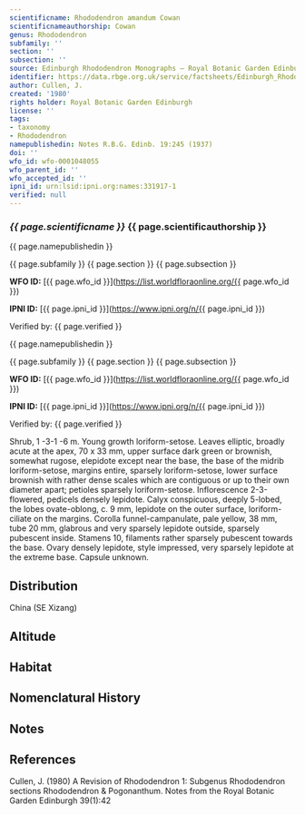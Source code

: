 ```yaml
---
scientificname: Rhododendron amandum Cowan
scientificnameauthorship: Cowan
genus: Rhododendron
subfamily: ''
section: ''
subsection: ''
source: Edinburgh Rhododendron Monographs – Royal Botanic Garden Edinburgh
identifier: https://data.rbge.org.uk/service/factsheets/Edinburgh_Rhododendron_Monographs.xhtml
author: Cullen, J.
created: '1980'
rights holder: Royal Botanic Garden Edinburgh
license: ''
tags:
- taxonomy
- Rhododendron
namepublishedin: Notes R.B.G. Edinb. 19:245 (1937)
doi: ''
wfo_id: wfo-0001048055
wfo_parent_id: ''
wfo_accepted_id: ''
ipni_id: urn:lsid:ipni.org:names:331917-1
verified: null
---
```

### _{{ page.scientificname }}_ {{ page.scientificauthorship }}
 {{ page.namepublishedin }}

{{ page.subfamily }} {{ page.section }} {{ page.subsection }}

**WFO ID:** [{{ page.wfo_id }}](https://list.worldfloraonline.org/{{ page.wfo_id }})

**IPNI ID:** [{{ page.ipni_id }}](https://www.ipni.org/n/{{ page.ipni_id }})

Verified by: {{ page.verified }}

 {{ page.namepublishedin }}

{{ page.subfamily }} {{ page.section }} {{ page.subsection }}

**WFO ID:** [{{ page.wfo_id }}](https://list.worldfloraonline.org/{{ page.wfo_id }})

**IPNI ID:** [{{ page.ipni_id }}](https://www.ipni.org/n/{{ page.ipni_id }})

Verified by: {{ page.verified }}



Shrub, 1 -3-1 -6 m. Young growth loriform-setose. Leaves elliptic, broadly acute at the apex, 70 x 33 mm, upper surface dark green or brownish, somewhat rugose, elepidote except near the base, the base of the midrib loriform-setose, margins entire, sparsely loriform-setose, lower surface brownish with rather dense scales which are contiguous or up to their own diameter apart; petioles sparsely loriform-setose. Inflorescence 2-3-flowered, pedicels densely lepidote. Calyx conspicuous, deeply 5-lobed, the lobes ovate-oblong, c. 9 mm, lepidote on the outer surface, loriform-ciliate on the margins. Corolla funnel-campanulate, pale yellow, 38 mm, tube 20 mm, glabrous and very sparsely lepidote outside, sparsely pubescent inside. Stamens 10, filaments rather sparsely pubescent towards the base. Ovary densely lepidote, style impressed, very sparsely lepidote at the extreme base. Capsule unknown.

## Distribution
China (SE Xizang)

## Altitude


## Habitat


## Nomenclatural History

                       
## Notes


## References

Cullen, J. (1980) A Revision of Rhododendron 1: Subgenus Rhododendron sections Rhododendron & Pogonanthum. Notes from the Royal Botanic Garden Edinburgh 39(1):42
